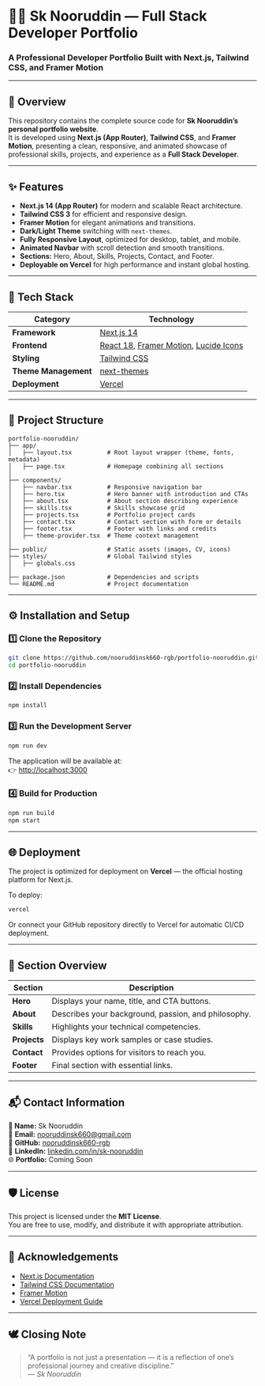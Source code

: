 # 🧑‍💻 Sk Nooruddin — Full Stack Developer Portfolio

### A Professional Developer Portfolio Built with Next.js, Tailwind CSS, and Framer Motion

---

## 📖 Overview

This repository contains the complete source code for **Sk Nooruddin’s personal portfolio website**.  
It is developed using **Next.js (App Router)**, **Tailwind CSS**, and **Framer Motion**, presenting a clean, responsive, and animated showcase of professional skills, projects, and experience as a **Full Stack Developer**.

---

## ✨ Features

- **Next.js 14 (App Router)** for modern and scalable React architecture.  
- **Tailwind CSS 3** for efficient and responsive design.  
- **Framer Motion** for elegant animations and transitions.  
- **Dark/Light Theme** switching with `next-themes`.  
- **Fully Responsive Layout**, optimized for desktop, tablet, and mobile.  
- **Animated Navbar** with scroll detection and smooth transitions.  
- **Sections:** Hero, About, Skills, Projects, Contact, and Footer.  
- **Deployable on Vercel** for high performance and instant global hosting.

---

## 🧱 Tech Stack

| Category | Technology |
|-----------|-------------|
| **Framework** | [Next.js 14](https://nextjs.org/) |
| **Frontend** | [React 18](https://react.dev/), [Framer Motion](https://www.framer.com/motion/), [Lucide Icons](https://lucide.dev/) |
| **Styling** | [Tailwind CSS](https://tailwindcss.com/) |
| **Theme Management** | [next-themes](https://github.com/pacocoursey/next-themes) |
| **Deployment** | [Vercel](https://vercel.com/) |

---

## 📂 Project Structure

```
portfolio-nooruddin/
├── app/
│   ├── layout.tsx          # Root layout wrapper (theme, fonts, metadata)
│   ├── page.tsx            # Homepage combining all sections
│
├── components/
│   ├── navbar.tsx          # Responsive navigation bar
│   ├── hero.tsx            # Hero banner with introduction and CTAs
│   ├── about.tsx           # About section describing experience
│   ├── skills.tsx          # Skills showcase grid
│   ├── projects.tsx        # Portfolio project cards
│   ├── contact.tsx         # Contact section with form or details
│   ├── footer.tsx          # Footer with links and credits
│   ├── theme-provider.tsx  # Theme context management
│
├── public/                 # Static assets (images, CV, icons)
├── styles/                 # Global Tailwind styles
│   ├── globals.css
│
├── package.json            # Dependencies and scripts
└── README.md               # Project documentation
```

---

## ⚙️ Installation and Setup

### 1️⃣ Clone the Repository
```bash
git clone https://github.com/nooruddinsk660-rgb/portfolio-nooruddin.git
cd portfolio-nooruddin
```

### 2️⃣ Install Dependencies
```bash
npm install
```

### 3️⃣ Run the Development Server
```bash
npm run dev
```
The application will be available at:  
👉 [http://localhost:3000](http://localhost:3000)

### 4️⃣ Build for Production
```bash
npm run build
npm start
```

---

## 🌐 Deployment

The project is optimized for deployment on **Vercel** — the official hosting platform for Next.js.

To deploy:
```bash
vercel
```

Or connect your GitHub repository directly to Vercel for automatic CI/CD deployment.

---

## 🧠 Section Overview

| Section | Description |
|----------|--------------|
| **Hero** | Displays your name, title, and CTA buttons. |
| **About** | Describes your background, passion, and philosophy. |
| **Skills** | Highlights your technical competencies. |
| **Projects** | Displays key work samples or case studies. |
| **Contact** | Provides options for visitors to reach you. |
| **Footer** | Final section with essential links. |

---

## 📬 Contact Information

**👤 Name:** Sk Nooruddin  
📧 **Email:** [nooruddinsk660@gmail.com](mailto:nooruddinsk660@gmail.com)  
🔗 **GitHub:** [nooruddinsk660-rgb](https://github.com/nooruddinsk660-rgb)  
🔗 **LinkedIn:** [linkedin.com/in/sk-nooruddin](https://linkedin.com/in/sk-nooruddin)  
🌐 **Portfolio:** Coming Soon  

---

## 🛡️ License

This project is licensed under the **MIT License**.  
You are free to use, modify, and distribute it with appropriate attribution.

---

## 💬 Acknowledgements

- [Next.js Documentation](https://nextjs.org/docs)
- [Tailwind CSS Documentation](https://tailwindcss.com/docs)
- [Framer Motion](https://www.framer.com/motion/)
- [Vercel Deployment Guide](https://vercel.com/docs)

---

## 🕊️ Closing Note

> “A portfolio is not just a presentation — it is a reflection of one’s professional journey and creative discipline.”  
> — *Sk Nooruddin*
